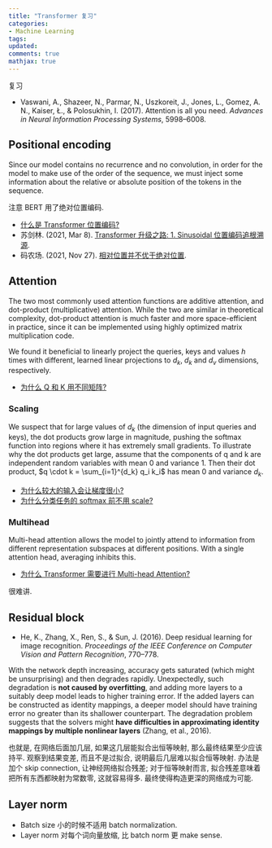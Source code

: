 ```yaml
---
title: "Transformer 复习"
categories: 
- Machine Learning
tags: 
updated: 
comments: true
mathjax: true
---
```


复习

- Vaswani, A., Shazeer, N., Parmar, N., Uszkoreit, J., Jones, L., Gomez, A. N., Kaiser, Ł., & Polosukhin, I. (2017). Attention is all you need. *Advances in Neural Information Processing Systems*, 5998–6008.

<!-- more -->

## Positional encoding

Since our model contains no recurrence and no convolution, in order for the model to make use of the order of the sequence, we must inject some information about the relative or absolute position of the tokens in the sequence.

注意 BERT 用了绝对位置编码.

- [什么是 Transformer 位置编码?](https://mp.weixin.qq.com/s/IZr1WJvV8YrdNZZICBElhQ)
- 苏剑林. (2021, Mar 8). [Transformer 升级之路: 1. Sinusoidal 位置编码追根溯源](https://kexue.fm/archives/8231).
- 码农场. (2021, Nov 27). [相对位置并不优于绝对位置](https://www.hankcs.com/ml/a-simple-and-effective-positional-encoding-for-transformers.html).

## Attention

The two most commonly used attention functions are additive attention, and dot-product (multiplicative) attention. While the two are similar in theoretical complexity, dot-product attention is much faster and more space-efficient in practice, since it can be implemented using highly optimized matrix multiplication code.

We found it beneficial to linearly project the queries, keys and values $h$ times with different, learned linear projections to $d_k$, $d_k$ and $d_v$ dimensions, respectively.

- [为什么 Q 和 K 用不同矩阵?](https://www.zhihu.com/question/319339652/answer/1617078433)

### Scaling

We suspect that for large values of $d_k$ (the dimension of input queries and keys), the dot products grow large in magnitude, pushing the softmax function into regions where it has extremely small gradients. To illustrate why the dot products get large, assume that the components of q and k are independent random variables with mean 0 and variance 1. Then their dot product, $q \cdot k = \sum_{i=1}^{d_k} q_i k_i$ has mean 0 and variance $d_k$.

- [为什么较大的输入会让梯度很小?](https://www.zhihu.com/question/339723385/answer/782509914)
- [为什么分类任务的 softmax 前不用 scale?](https://www.zhihu.com/question/339723385/answer/811341890)

### Multihead

Multi-head attention allows the model to jointly attend to information from different representation subspaces at different positions. With a single attention head, averaging inhibits this.

- [为什么 Transformer 需要进行 Multi-head Attention?](https://www.zhihu.com/question/341222779)

很难讲.

## Residual block

- He, K., Zhang, X., Ren, S., & Sun, J. (2016). Deep residual learning for image recognition. *Proceedings of the IEEE Conference on Computer Vision and Pattern Recognition*, 770–778.

With the network depth increasing, accuracy gets saturated (which might be unsurprising) and then degrades rapidly. Unexpectedly, such degradation is **not caused by overfitting**, and adding more layers to a suitably deep model leads to higher training error. If the added layers can be constructed as identity mappings, a deeper model should have training error no greater than its shallower counterpart. The degradation problem suggests that the solvers might **have difficulties in approximating identity mappings by multiple nonlinear layers** (Zhang, et al., 2016).

也就是, 在网络后面加几层, 如果这几层能拟合出恒等映射, 那么最终结果至少应该持平. 观察到结果变差, 而且不是过拟合, 说明最后几层难以拟合恒等映射. 办法是加个 skip connection, 让神经网络拟合残差; 对于恒等映射而言, 拟合残差意味着把所有东西都映射为常数零, 这就容易得多. 最终使得构造更深的网络成为可能.

## Layer norm

- Batch size 小的时候不适用 batch normalization.
- Layer norm 对每个词向量放缩, 比 batch norm 更 make sense.

<!-- 看过 https://kexue.fm/archives/4765 -->